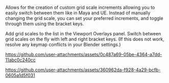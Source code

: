 Allows for the creation of custom grid scale increments allowing you to easily switch between them like in Maya and UE. Instead of manually changing the grid scale, you can set your preferred increments, and toggle through them using the bracket keys.

Add grid scales to the list in the Viewport Overlays panel. 
Switch between grid scales on the fly with left and right bracket keys. (If this does not work, resolve any keymap conflicts in your Blender settings.)



https://github.com/user-attachments/assets/0c487a69-05be-4364-a7dd-11abc0c240cc



https://github.com/user-attachments/assets/360962da-f928-4a29-bcfb-0605a1d5f031

